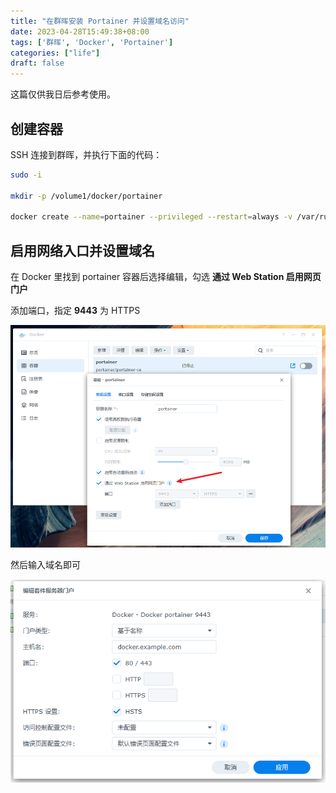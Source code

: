 ```yaml
---
title: "在群晖安装 Portainer 并设置域名访问"
date: 2023-04-28T15:49:38+08:00
tags: ['群晖', 'Docker', 'Portainer']
categories: ["life"]
draft: false
---
```


这篇仅供我日后参考使用。

## 创建容器

SSH 连接到群晖，并执行下面的代码：

```bash
sudo -i

mkdir -p /volume1/docker/portainer

docker create --name=portainer --privileged --restart=always -v /var/run/docker.sock:/var/run/docker.sock -v /volume1/docker/portainer:/data portainer/portainer-ce
```



## 启用网络入口并设置域名

在 Docker 里找到 portainer 容器后选择编辑，勾选 **通过 Web Station 启用网页门户**

添加端口，指定 **9443** 为 HTTPS

![设置网页门户](web_portal_cn.png)

然后输入域名即可

![定义域名](custom_web_portal_domain_cn.png)

